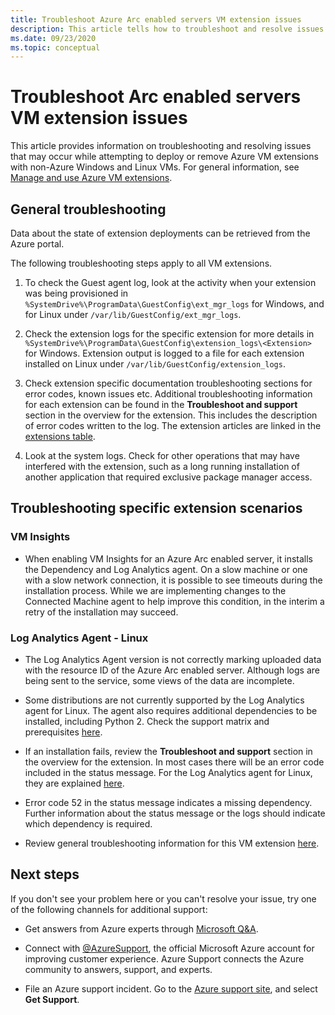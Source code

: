 ```yaml
---
title: Troubleshoot Azure Arc enabled servers VM extension issues
description: This article tells how to troubleshoot and resolve issues with Azure VM extensions that arise with Azure Arc enabled servers.
ms.date: 09/23/2020
ms.topic: conceptual
---
```


# Troubleshoot Arc enabled servers VM extension issues

This article provides information on troubleshooting and resolving issues that may occur while attempting to deploy or remove Azure VM extensions with non-Azure Windows and Linux VMs. For general information, see [Manage and use Azure VM extensions](./manage-vm-extensions.md).

## General troubleshooting

Data about the state of extension deployments can be retrieved from the Azure portal.

The following troubleshooting steps apply to all VM extensions.

1. To check the Guest agent log, look at the activity when your extension was being provisioned in `%SystemDrive%\ProgramData\GuestConfig\ext_mgr_logs` for Windows, and for Linux under `/var/lib/GuestConfig/ext_mgr_logs`.

2. Check the extension logs for the specific extension for more details in `%SystemDrive%\ProgramData\GuestConfig\extension_logs\<Extension>` for Windows. Extension output is logged to a file for each extension installed on Linux under `/var/lib/GuestConfig/extension_logs`.

3. Check extension specific documentation troubleshooting sections for error codes, known issues etc. Additional troubleshooting information for each extension can be found in the **Troubleshoot and support** section in the overview for the extension. This includes the description of error codes written to the log. The extension articles are linked in the [extensions table](manage-vm-extensions.md#extensions).

4. Look at the system logs. Check for other operations that may have interfered with the extension, such as a long running installation of another application that required exclusive package manager access.

## Troubleshooting specific extension scenarios

### VM Insights

- When enabling VM Insights for an Azure Arc enabled server, it installs the Dependency and Log Analytics agent. On a slow machine or one with a slow network connection, it is possible to see timeouts during the installation process. While we are implementing changes to the Connected Machine agent to help improve this condition, in the interim a retry of the installation may succeed.

### Log Analytics Agent - Linux

- The Log Analytics Agent version is not correctly marking uploaded data with the resource ID of the Azure Arc enabled server. Although logs are being sent to the service, some views of the data are incomplete.

- Some distributions are not currently supported by the Log Analytics agent for Linux. The agent also requires additional dependencies to be installed, including Python 2. Check the support matrix and prerequisites [here](../../azure-monitor/platform/agents-overview.md#supported-operating-systems).

- If an installation fails, review the **Troubleshoot and support** section in the overview for the extension. In most cases there will be an error code included in the status message. For the Log Analytics agent for Linux, they are explained [here](../../azure-monitor/platform/agent-linux-troubleshoot.md).

- Error code 52 in the status message indicates a missing dependency. Further information about the status message or the logs should indicate which dependency is required.

- Review general troubleshooting information for this VM extension [here](../../virtual-machines/extensions/oms-linux.md#troubleshoot-and-support).

## Next steps

If you don't see your problem here or you can't resolve your issue, try one of the following channels for additional support:

* Get answers from Azure experts through [Microsoft Q&A](/answers/topics/azure-arc.html).

* Connect with [@AzureSupport](https://twitter.com/azuresupport), the official Microsoft Azure account for improving customer experience. Azure Support connects the Azure community to answers, support, and experts.

* File an Azure support incident. Go to the [Azure support site](https://azure.microsoft.com/support/options/), and select **Get Support**.
